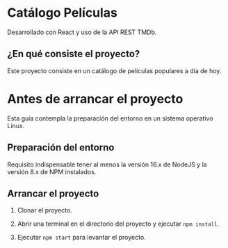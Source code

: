 # Catálogo Películas
Desarrollado con React y uso de la API REST TMDb.

## ¿En qué consiste el proyecto?
Este proyecto consiste en un catálogo de películas populares a día de hoy.

# Antes de arrancar el proyecto
Esta guía contempla la preparación del entorno en un sistema operativo Linux.

## Preparación del entorno
Requisito indispensable tener al menos la versión 16.x de NodeJS y la versión 8.x de NPM instalados.

## Arrancar el proyecto
  1. Clonar el proyecto.
  
  2. Abrir una terminal en el directorio del proyecto y ejecutar `npm install`.
  
  3. Ejecutar `npm start` para levantar el proyecto.
